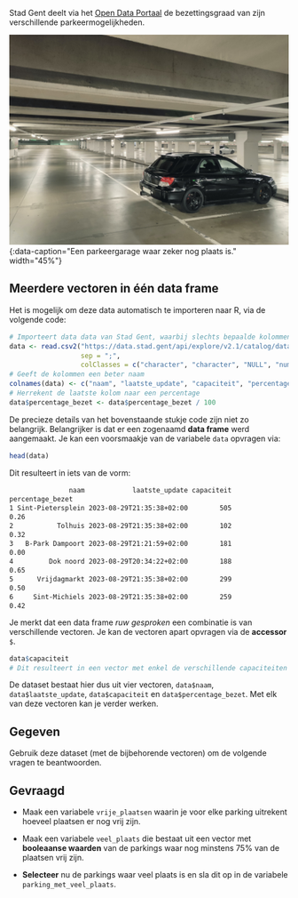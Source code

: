 Stad Gent deelt via het <a href="https://data.stad.gent/explore/dataset/bezetting-parkeergarages-real-time" target="_blank">Open Data Portaal</a> de bezettingsgraad van zijn verschillende parkeermogelijkheden.

![Een parkeergarage waar zeker nog plaats is.](media/adrien-fu.jpg "Foto door Adrien Fu op Unsplash."){:data-caption="Een parkeergarage waar zeker nog plaats is." width="45%"}

## Meerdere vectoren in één data frame

Het is mogelijk om deze data automatisch te importeren naar R, via de volgende code:

```R
# Importeert data data van Stad Gent, waarbij slechts bepaalde kolommen geslecteerd worden
data <- read.csv2("https://data.stad.gent/api/explore/v2.1/catalog/datasets/bezetting-parkeergarages-real-time/exports/csv?lang=nl&timezone=Europe%2FBrussels&use_labels=true&delimiter=%3B",
                  sep = ";",
                  colClasses = c("character", "character", "NULL", "numeric", "numeric", rep("NULL", 14)) )
# Geeft de kolommen een beter naam
colnames(data) <- c("naam", "laatste_update", "capaciteit", "percentage_bezet")
# Herrekent de laatste kolom naar een percentage
data$percentage_bezet <- data$percentage_bezet / 100
```
De precieze details van het bovenstaande stukje code zijn niet zo belangrijk. Belangrijker is dat er een zogenaamd **data frame** werd aangemaakt.
Je kan een voorsmaakje van de variabele `data` opvragen via:

```R
head(data)
```

Dit resulteert in iets van de vorm:

```
               naam            laatste_update capaciteit percentage_bezet
1 Sint-Pietersplein 2023-08-29T21:35:38+02:00        505             0.26
2           Tolhuis 2023-08-29T21:35:38+02:00        102             0.32
3   B-Park Dampoort 2023-08-29T21:21:59+02:00        181             0.00
4         Dok noord 2023-08-29T20:34:22+02:00        188             0.65
5      Vrijdagmarkt 2023-08-29T21:35:38+02:00        299             0.50
6     Sint-Michiels 2023-08-29T21:35:38+02:00        259             0.42
```

Je merkt dat een data frame *ruw gesproken* een combinatie is van verschillende vectoren. Je kan de vectoren apart opvragen via de **accessor** `$`.

```R
data$capaciteit
# Dit resulteert in een vector met enkel de verschillende capaciteiten
```

De dataset bestaat hier dus uit vier vectoren, `data$naam`, `data$laatste_update`, `data$capaciteit` en `data$percentage_bezet`. Met elk van deze vectoren kan je verder werken.

## Gegeven

Gebruik deze dataset (met de bijbehorende vectoren) om de volgende vragen te beantwoorden.

## Gevraagd

- Maak een variabele `vrije_plaatsen` waarin je voor elke parking uitrekent hoeveel plaatsen er nog vrij zijn.

- Maak een variabele `veel_plaats` die bestaat uit een vector met **booleaanse waarden** van de parkings waar nog minstens 75% van de plaatsen vrij zijn.

- **Selecteer** nu de parkings waar veel plaats is en sla dit op in de variabele `parking_met_veel_plaats`.